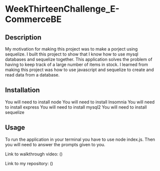 # WeekThirteenChallenge_E-CommerceBE

## Description

My motivation for making this project was to make a porject using sequelize. I built this project to show that I know how to use mysql databases and sequelize together. This application solves the problem of having to keep track of a large number of items in stock. I learned from making this project was how to use javascript and sequelize to create and read data from a database.

## Installation

You will need to install node
You will need to install Insomnia
You will need to install express
You will need to install mysql2
You will need to install sequelize

## Usage

To run the application in your terminal you have to use node index.js. Then you will need to answer the prompts given to you.

Link to walkthrough video: ()

Link to my repository: ()
